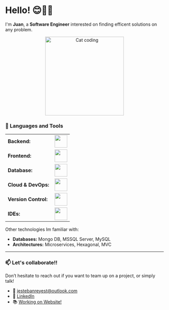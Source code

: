 # Hello! 😊✌🏼

I'm **Juan**, a **Software Engineer** interested on finding efficent solutions on any problem.

<div align="center">
    <img src="https://tenor.com/es/view/helicopter-gif-23456657" alt="Cat coding" width="250"/>
</div>

### 🧰 Languages and Tools
<div align="center">
  <table>
      <tr>
          <td style="font-weight: bold; padding-right: 10px; vertical-align: center; border: none;">Backend:</td>
          <td><img height="40" src="https://skillicons.dev/icons?i=java,spring,nodejs,python,cs"/></td>
      </tr>
      <tr>
          <td style="font-weight: bold; padding-right: 10px; vertical-align: center;">Frontend:</td>
          <td><img height="40" src="https://skillicons.dev/icons?i=angular,react,js"/></td>
      </tr>
      <tr>
          <td style="font-weight: bold; padding-right: 10px; vertical-align: center; border: none;">Database:</td>
          <td><img height="40" src="https://skillicons.dev/icons?i=mysql"/></td>
      </tr>
      <tr>
          <td style="font-weight: bold; padding-right: 10px; vertical-align: center; border: none;">Cloud & DevOps:</td>
          <td><img height="40" src="https://skillicons.dev/icons?i=docker"/></td>
      </tr>
      <tr>
          <td style="font-weight: bold; padding-right: 10px; vertical-align: center; border: none;">Version Control:</td>
          <td><img height="40" src="https://skillicons.dev/icons?i=git,github"/></td>
      </tr>
      <tr>
          <td style="font-weight: bold; padding-right: 10px; vertical-align: center; border: none;">IDEs:</td>
          <td><img height="40" src="https://skillicons.dev/icons?i=vscode,eclipse,idea,androidstudio"/></td>
      </tr>
  </table>
</div>

Other technologies Im familiar with:
- **Databases:** Mongo DB, MSSQL Server, MySQL  
- **Architectures:** Microservices, Hexagonal, MVC

------

### 📫 Let's collaborate!!

Don’t hesitate to reach out if you want to team up on a project, or simply talk!

- 📧 [jestebanreyest@outlook.com](mailto:jestebanreyest@outlook.com)
- 💼 [LinkedIn](https://www.linkedin.com/in/juan-esteban-reyes-tausa-2047bb2b2/)
- 📚 [Working on Website!]()
